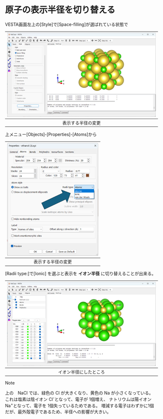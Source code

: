 # 原子の表示半径を切り替える
VESTA画面左上の[Style]で[Space-filling]が選ばれている状態で

|<img class="size-medium wp-image-8138" src="/img/winsnap1.png" alt="原子半径表示" width="800" />|
|:---:|
|表示する半径の変更|

上メニュー[Objects]-[Properties]-[Atoms]から

|<img class="size-medium wp-image-8138" src="/img/radiimenu.png" alt="半径の変更" width="300" />|
|:---:|
|表示する半径の変更|

[Radii type:]で[Ionic] を選ぶと表示を **イオン半径** に切り替えることが出来る。

|<img class="size-medium wp-image-8138" src="/img/winsnap2.png" alt="原子半径表示" width="800" />|
|:---:|
|イオン半径にしたところ|

> [!note]
> 上の　NaCl では、緑色の Cl が大きくなり、黄色の Na が小さくなっている。
> これは塩素は陰イオン Cl<sup>-</sup>となって、電子が 1個増え、
> ナトリウムは陽イオン Na<sup>+</sup>となって、電子を 1個失っているためである。
> 増減する電子はわずかに1個だが、最外殻電子であるため、半径への影響が大きい。
